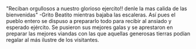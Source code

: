 "Reciban orgullosos a nuestro glorioso ejercito!! denle la mas calida de las bienvenidas"
-Grito Beatito mientras bajaba las escaleras.
Así pues el pueblo entero se dispuso a prepararlo todo para recibir al ansiado y esperado ejército.
Se pusieron sus mejores galas y se aprestaron en preparar las mejores viandas con las que aquellas generosas tierras podían regalar al más ilustre de los visitantes.



